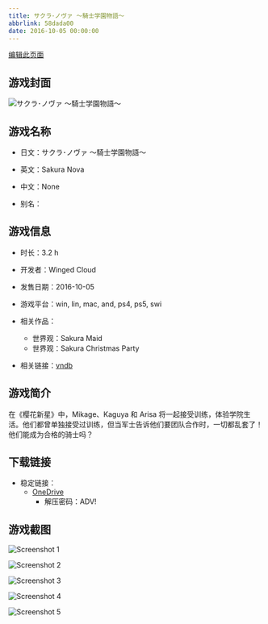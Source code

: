 ```yaml
---
title: サクラ･ノヴァ ～騎士学園物語～
abbrlink: 58dada00
date: 2016-10-05 00:00:00
---
```

[编辑此页面](https://github.com/ACG-3/ADV3-source/blob/main/source/_posts/games/%E3%82%B5%E3%82%AF%E3%83%A9%EF%BD%A5%E3%83%8E%E3%83%B4%E3%82%A1%20%EF%BD%9E%E9%A8%8E%E5%A3%AB%E5%AD%A6%E5%9C%92%E7%89%A9%E8%AA%9E%EF%BD%9E.md)

## 游戏封面

![サクラ･ノヴァ ～騎士学園物語～](https://pan.timero.xyz/onedrive/img_lib_001/%E3%82%B5%E3%82%AF%E3%83%A9%EF%BD%A5%E3%83%8E%E3%83%B4%E3%82%A1%20%EF%BD%9E%E9%A8%8E%E5%A3%AB%E5%AD%A6%E5%9C%92%E7%89%A9%E8%AA%9E%EF%BD%9E_cover.avif)


## 游戏名称

- 日文：サクラ･ノヴァ ～騎士学園物語～
- 英文：Sakura Nova
- 中文：None

- 别名：


## 游戏信息

- 时长：3.2 h
- 开发者：Winged Cloud
- 发售日期：2016-10-05
- 游戏平台：win, lin, mac, and, ps4, ps5, swi
- 相关作品：
   - 世界观：Sakura Maid
   - 世界观：Sakura Christmas Party

- 相关链接：[vndb](https://vndb.org/v20016)


## 游戏简介

在《樱花新星》中，Mikage、Kaguya 和 Arisa 将一起接受训练，体验学院生活。他们都曾单独接受过训练，但当军士告诉他们要团队合作时，一切都乱套了！他们能成为合格的骑士吗？




## 下载链接

- 稳定链接：
    - [OneDrive](https://pan.timero.xyz/onedrive/adv_lib_001/%E3%82%B5%E3%82%AF%E3%83%A9%EF%BD%A5%E3%83%8E%E3%83%B4%E3%82%A1%20%EF%BD%9E%E9%A8%8E%E5%A3%AB%E5%AD%A6%E5%9C%92%E7%89%A9%E8%AA%9E%EF%BD%9E)
        - 解压密码：ADV!



## 游戏截图


![Screenshot 1](https://pan.timero.xyz/onedrive/img_lib_001/%E3%82%B5%E3%82%AF%E3%83%A9%EF%BD%A5%E3%83%8E%E3%83%B4%E3%82%A1%20%EF%BD%9E%E9%A8%8E%E5%A3%AB%E5%AD%A6%E5%9C%92%E7%89%A9%E8%AA%9E%EF%BD%9E_Screenshot_1.avif)

![Screenshot 2](https://pan.timero.xyz/onedrive/img_lib_001/%E3%82%B5%E3%82%AF%E3%83%A9%EF%BD%A5%E3%83%8E%E3%83%B4%E3%82%A1%20%EF%BD%9E%E9%A8%8E%E5%A3%AB%E5%AD%A6%E5%9C%92%E7%89%A9%E8%AA%9E%EF%BD%9E_Screenshot_2.avif)

![Screenshot 3](https://pan.timero.xyz/onedrive/img_lib_001/%E3%82%B5%E3%82%AF%E3%83%A9%EF%BD%A5%E3%83%8E%E3%83%B4%E3%82%A1%20%EF%BD%9E%E9%A8%8E%E5%A3%AB%E5%AD%A6%E5%9C%92%E7%89%A9%E8%AA%9E%EF%BD%9E_Screenshot_3.avif)

![Screenshot 4](https://pan.timero.xyz/onedrive/img_lib_001/%E3%82%B5%E3%82%AF%E3%83%A9%EF%BD%A5%E3%83%8E%E3%83%B4%E3%82%A1%20%EF%BD%9E%E9%A8%8E%E5%A3%AB%E5%AD%A6%E5%9C%92%E7%89%A9%E8%AA%9E%EF%BD%9E_Screenshot_4.avif)

![Screenshot 5](https://pan.timero.xyz/onedrive/img_lib_001/%E3%82%B5%E3%82%AF%E3%83%A9%EF%BD%A5%E3%83%8E%E3%83%B4%E3%82%A1%20%EF%BD%9E%E9%A8%8E%E5%A3%AB%E5%AD%A6%E5%9C%92%E7%89%A9%E8%AA%9E%EF%BD%9E_Screenshot_5.avif)

